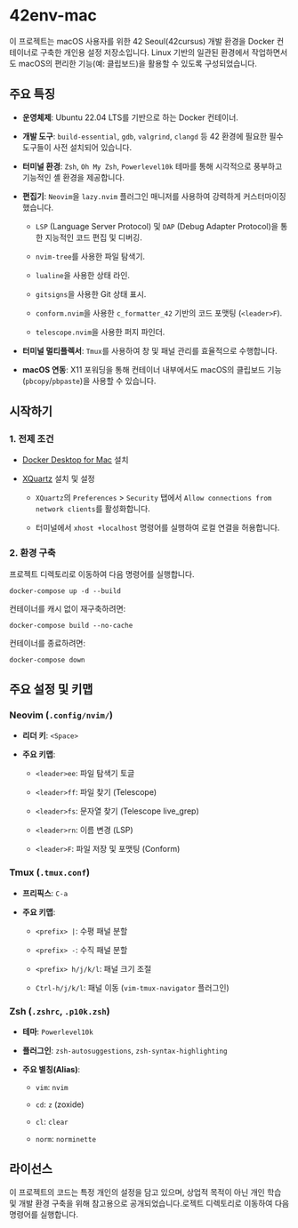 # 42env-mac

이 프로젝트는 macOS 사용자를 위한 42 Seoul(42cursus) 개발 환경을 Docker 컨테이너로 구축한 개인용 설정 저장소입니다. Linux 기반의 일관된 환경에서 작업하면서도 macOS의 편리한 기능(예: 클립보드)을 활용할 수 있도록 구성되었습니다.

## 주요 특징

* **운영체제**: Ubuntu 22.04 LTS를 기반으로 하는 Docker 컨테이너.

* **개발 도구**: `build-essential`, `gdb`, `valgrind`, `clangd` 등 42 환경에 필요한 필수 도구들이 사전 설치되어 있습니다.

* **터미널 환경**: `Zsh`, `Oh My Zsh`, `Powerlevel10k` 테마를 통해 시각적으로 풍부하고 기능적인 셸 환경을 제공합니다.

* **편집기**: `Neovim`을 `lazy.nvim` 플러그인 매니저를 사용하여 강력하게 커스터마이징했습니다.

  * `LSP` (Language Server Protocol) 및 `DAP` (Debug Adapter Protocol)을 통한 지능적인 코드 편집 및 디버깅.

  * `nvim-tree`를 사용한 파일 탐색기.

  * `lualine`을 사용한 상태 라인.

  * `gitsigns`을 사용한 Git 상태 표시.

  * `conform.nvim`을 사용한 `c_formatter_42` 기반의 코드 포맷팅 (`<leader>F`).

  * `telescope.nvim`을 사용한 퍼지 파인더.

* **터미널 멀티플렉서**: `Tmux`를 사용하여 창 및 패널 관리를 효율적으로 수행합니다.

* **macOS 연동**: X11 포워딩을 통해 컨테이너 내부에서도 macOS의 클립보드 기능(`pbcopy`/`pbpaste`)을 사용할 수 있습니다.

## 시작하기

### 1. 전제 조건

* [Docker Desktop for Mac](https://www.docker.com/products/docker-desktop/) 설치

* [XQuartz](https://www.xquartz.org/) 설치 및 설정

  * `XQuartz`의 `Preferences` > `Security` 탭에서 `Allow connections from network clients`를 활성화합니다.

  * 터미널에서 `xhost +localhost` 명령어를 실행하여 로컬 연결을 허용합니다.

### 2. 환경 구축

프로젝트 디렉토리로 이동하여 다음 명령어를 실행합니다.

```
docker-compose up -d --build
```

컨테이너를 캐시 없이 재구축하려면:

```
docker-compose build --no-cache
```

컨테이너를 종료하려면:

```
docker-compose down
```

## 주요 설정 및 키맵

### Neovim (`.config/nvim/`)

* **리더 키**: `<Space>`

* **주요 키맵**:

  * `<leader>ee`: 파일 탐색기 토글

  * `<leader>ff`: 파일 찾기 (Telescope)

  * `<leader>fs`: 문자열 찾기 (Telescope live_grep)

  * `<leader>rn`: 이름 변경 (LSP)

  * `<leader>F`: 파일 저장 및 포맷팅 (Conform)

### Tmux (`.tmux.conf`)

* **프리픽스**: `C-a`

* **주요 키맵**:

  * `<prefix> |`: 수평 패널 분할

  * `<prefix> -`: 수직 패널 분할

  * `<prefix> h/j/k/l`: 패널 크기 조절

  * `Ctrl-h/j/k/l`: 패널 이동 (`vim-tmux-navigator` 플러그인)

### Zsh (`.zshrc`, `.p10k.zsh`)

* **테마**: `Powerlevel10k`

* **플러그인**: `zsh-autosuggestions`, `zsh-syntax-highlighting`

* **주요 별칭(Alias)**:

  * `vim`: `nvim`

  * `cd`: `z` (zoxide)

  * `cl`: `clear`

  * `norm`: `norminette`

## 라이선스

이 프로젝트의 코드는 특정 개인의 설정을 담고 있으며, 상업적 목적이 아닌 개인 학습 및 개발 환경 구축을 위해 참고용으로 공개되었습니다.로젝트 디렉토리로 이동하여 다음 명령어를 실행합니다.
